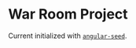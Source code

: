 # War Room Project

Current initialized with [`angular-seed`](https://github.com/angular/angular-seed).